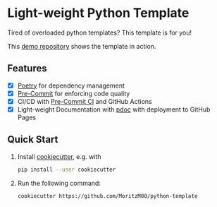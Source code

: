 # Light-weight Python Template

Tired of overloaded python templates? This template is for you!

This [demo repository](https://github.com/MoritzM00/python-template-demo) shows the template in action.

## Features

- [x] [Poetry](https://python-poetry.org/) for dependency management
- [x] [Pre-Commit](https://pre-commit.com/) for enforcing code quality
- [x] CI/CD with [Pre-Commit CI](https://pre-commit.ci/) and GitHub Actions
- [x] Light-weight Documentation with [pdoc](https://pdoc.dev/) with deployment to GitHub Pages

## Quick Start

1. Install [cookiecutter](https://cookiecutter.readthedocs.io/en/stable/installation.html), e.g. with

   ```bash
   pip install --user cookiecutter
   ```

2. Run the following command:

   ```bash
   cookiecutter https://github.com/MoritzM00/python-template
   ```
